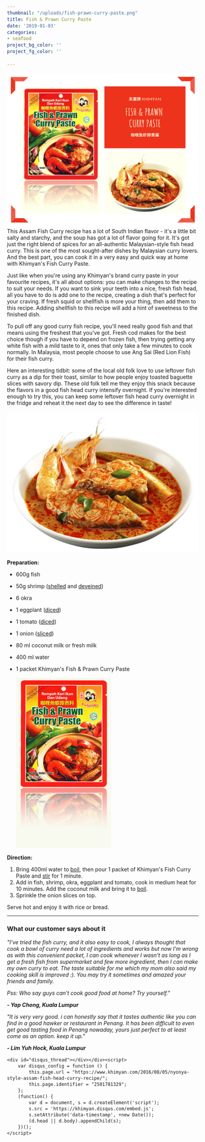 ```yaml
---
thumbnail: "/uploads/fish-prawn-curry-paste.png"
title: Fish & Prawn Curry Paste
date: '2019-01-03'
categories:
- seafood
project_bg_color: ''
project_fg_color: ''

---
```

![](/uploads/fish-prawn-curry-paste.png)This Assam Fish Curry recipe has a lot of South Indian flavor - it's a little bit salty and starchy, and the soup has got a lot of flavor going for it. It's got just the right blend of spices for an all-authentic Malaysian-style fish head curry. This is one of the most sought-after dishes by Malaysian curry lovers. And the best part, you can cook it in a very easy and quick way at home with Khimyan's Fish Curry Paste.

Just like when you're using any Khimyan's brand curry paste in your favourite recipes, it's all about options: you can make changes to the recipe to suit your needs. If you want to sink your teeth into a nice, fresh fish head, all you have to do is add one to the recipe, creating a dish that's perfect for your craving. If fresh squid or shellfish is more your thing, then add them to this recipe. Adding shellfish to this recipe will add a hint of sweetness to the finished dish.

To pull off any good curry fish recipe, you'll need really good fish and that means using the freshest that you've got. Fresh cod makes for the best choice though if you have to depend on frozen fish, then trying getting any white fish with a mild taste to it, ones that only take a few minutes to cook normally. In Malaysia, most people choose to use Ang Sai (Red Lion Fish) for their fish curry.

Here an interesting tidbit: some of the local old folk love to use leftover fish curry as a dip for their toast, similar to how people enjoy toasted baguette slices with savory dip. These old folk tell me they enjoy this snack because the flavors in a good fish head curry intensify overnight. If you're interested enough to try this, you can keep some leftover fish head curry overnight in the fridge and reheat it the next day to see the difference in taste!

![](/uploads/seafood-curry.jpg)

**Preparation:**

* 600g fish
* 50g shrimp ([shelled](../../../../curry-recipes/the-cooking-terms-tips/index.html#shelled "http://www.khimyan.com/curry-recipes/the-glossary-of-cooking-terms/#shelled") and [deveined](../../../../curry-recipes/the-cooking-terms-tips/index.html#deveined "http://www.khimyan.com/curry-recipes/the-glossary-of-cooking-terms/#deveined"))
* 6 okra
* 1 eggplant ([diced](../../../../curry-recipes/the-cooking-terms-tips/index.html#dicing "http://www.khimyan.com/curry-recipes/the-glossary-of-cooking-terms/#dicing"))
* 1 tomato ([diced](../../../../curry-recipes/the-cooking-terms-tips/index.html#dicing "http://www.khimyan.com/curry-recipes/the-glossary-of-cooking-terms/#dicing"))
* 1 onion ([sliced](../../../../curry-recipes/the-cooking-terms-tips/index.html#slicing "http://www.khimyan.com/curry-recipes/the-glossary-of-cooking-terms/#slicing"))
* 80 ml coconut milk or fresh milk
* 400 ml water
* 1 packet Khimyan's Fish & Prawn Curry Paste

  ![](/uploads/fish.jpg)

**Direction:**

1. Bring 400ml water to [boil](../../../../curry-recipes/the-cooking-terms-tips/index.html#boiling "http://www.khimyan.com/curry-recipes/the-glossary-of-cooking-terms/#boiling"), then pour 1 packet of Khimyan's Fish Curry Paste and [stir](../../../../curry-recipes/the-cooking-terms-tips/index.html#stirring "http://www.khimyan.com/curry-recipes/the-glossary-of-cooking-terms/#stirring") for 1 minute.
2. Add in fish, shrimp, okra, eggplant and tomato, cook in medium heat for 10 minutes. Add the coconut milk and bring it to [boil](../../../../curry-recipes/the-cooking-terms-tips/index.html#boiling "http://www.khimyan.com/curry-recipes/the-glossary-of-cooking-terms/#boiling").
3. Sprinkle the onion slices on top.

Serve hot and enjoy it with rice or bread.

***

### What our customer says about it

_"I've tried the fish curry, and it also easy to cook, I always thought that cook a bowl of curry need a lot of ingredients and works but now I'm wrong as with this convenient packet, I can cook whenever I wasn't as long as I get a fresh fish from supermarket and few more ingredient, then I can make my own curry to eat. The taste suitable for me which my mom also said my cooking skill is improved :). You may try it sometimes and amazed your friends and family._

_Pss: Who say guys can't cook good food at home? Try yourself."_

**_- Yap Chong, Kuala Lumpur_**

_"It is very very good. i can honestly say that it tastes authentic like you can find in a good hawker or restaurant in Penang. It has been difficult to even get good tasting food in Penang nowaday, yours just perfect to at least come as an option. keep it up."_

**_- Lim Yuh Hock, Kuala Lumpur_**

    <div id="disqus_thread"></div></div><script>
        var disqus_config = function () {
            this.page.url = "https://www.khimyan.com/2016/08/05/nyonya-style-assam-fish-head-curry-recipe/";
            this.page.identifier = "2501781329";
        };
        (function() {
            var d = document, s = d.createElement('script');
            s.src = 'https://khimyan.disqus.com/embed.js';
            s.setAttribute('data-timestamp', +new Date());
            (d.head || d.body).appendChild(s);
        })();
    </script>